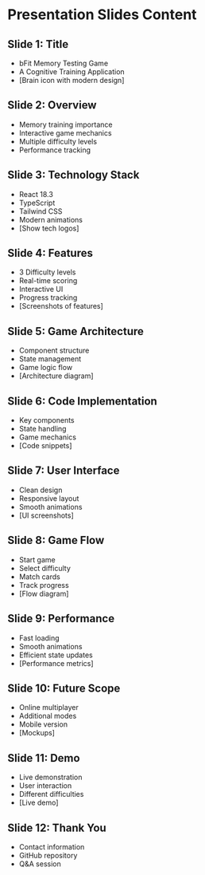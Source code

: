 # Presentation Slides Content

## Slide 1: Title
- bFit Memory Testing Game
- A Cognitive Training Application
- [Brain icon with modern design]

## Slide 2: Overview
- Memory training importance
- Interactive game mechanics
- Multiple difficulty levels
- Performance tracking

## Slide 3: Technology Stack
- React 18.3
- TypeScript
- Tailwind CSS
- Modern animations
- [Show tech logos]

## Slide 4: Features
- 3 Difficulty levels
- Real-time scoring
- Interactive UI
- Progress tracking
- [Screenshots of features]

## Slide 5: Game Architecture
- Component structure
- State management
- Game logic flow
- [Architecture diagram]

## Slide 6: Code Implementation
- Key components
- State handling
- Game mechanics
- [Code snippets]

## Slide 7: User Interface
- Clean design
- Responsive layout
- Smooth animations
- [UI screenshots]

## Slide 8: Game Flow
- Start game
- Select difficulty
- Match cards
- Track progress
- [Flow diagram]

## Slide 9: Performance
- Fast loading
- Smooth animations
- Efficient state updates
- [Performance metrics]

## Slide 10: Future Scope
- Online multiplayer
- Additional modes
- Mobile version
- [Mockups]

## Slide 11: Demo
- Live demonstration
- User interaction
- Different difficulties
- [Live demo]

## Slide 12: Thank You
- Contact information
- GitHub repository
- Q&A session